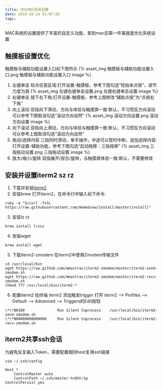 ```yaml
---
title: 优化MAC系统设置
date: 2018-10-24 01:07:58
tags:
---
```



MAC系统的设置提供了丰富的自定义功能，拿到mac后第一件事就是优化系统设置
<!--more-->
## 触摸板设置优化

触摸板与辅助功能设置入口如下图所示
{% asset_img 触摸板与辅助功能设置入口.png 触摸板与辅助功能设置入口 image %}
1. 左键单击 
轻点任意区域:打开设置-触摸板，参考下图勾选“轻拍来点按”，调节力度为弱
{% asset_img 左键右键单击设置.png 左键右键单击设置 image %}
2. 右键单击
按下右下角:打开设置-触摸板，参考上图修改“辅助点按”为“点按右下角”
3. 向上滚动
双指向下滑动，方向与体验与触摸屏一致:默认，不习惯反方向滚动可以参考下图取消勾选“滚动方向自然”
{% asset_img 滚动方向设置.png 滚动方向设置 image %}
4. 向下滚动
双指向上滑动，方向与体验与触摸屏一致:默认，不习惯反方向滚动可以参考上图取消勾选“滚动方向自然”
5. 拖动/选择内容
三指同时滑动，单手操作，中途可以暂时中断，追加选择内容:打开设置-辅助功能，参考下图勾选“启动拖移：三指拖移”
{% asset_img 三指拖动设置.png 三指拖动设置 image %}
6. 放大/缩小/旋转
双指展开/捏合/旋转，与触摸屏体验一致:默认，不需要修改

## 安装并设置iterm2 sz rz

1. 下载并安装[iterm2](http://www.iterm2.cn/download)
2. 安装brew
打开iterm2，在命令行中输入如下命令:
```
ruby -e "$(curl -fsSL https://raw.githubusercontent.com/Homebrew/install/master/install)"
```
3. 安装lz rz
```
brew install lrzsz
```
4. 安装wget
```
brew install wget
```
5. 下载iterm2-zmodem
在iterm2中使用Zmodem传输文件
```
cd /usr/local/bin
wget https://raw.github.com/mmastrac/iterm2-zmodem/master/iterm2-send-zmodem.sh
wget https://raw.github.com/mmastrac/iterm2-zmodem/master/iterm2-recv-zmodem.sh
chmod 777 /usr/local/bin/iterm2-*
```
6. 配置iterm2
给终端 iterm2 添加触发trigger
打开 iterm2  -->  Profiles  -->  Default --> Advanced --> Triggers的Edit按钮
```
\*\*B0100               Run Silent Coprocess    /usr/local/bin/iterm2-send-zmodem.sh
\*\*B00000000000000     Run Silent Coprocess    /usr/local/bin/iterm2-recv-zmodem.sh
```
## iterm2共享ssh会话
为避免反复输入Token，需要配置相同host复用ssh链接
```
vim ~/.ssh/config

Host *
    ControlMaster auto
    ControlPath ~/.ssh/master-%r@%h:%p
ControlPersist yes
```
